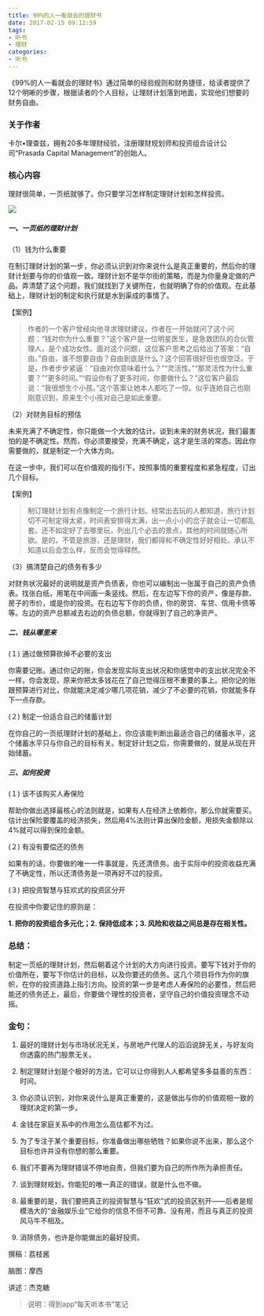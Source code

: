 ```yaml
---
title: 99%的人一看就会的理财书
date: 2017-02-15 09:12:59
tags:
- 听书
- 理财
categories:
- 听书
---
```


《99%的人一看就会的理财书》通过简单的经验规则和财务捷径，给读者提供了12个明晰的步骤，根据读者的个人目标，让理财计划落到地面，实现他们想要的财务自由。

<!-- more -->

### 关于作者

卡尔•理查兹，拥有20多年理财经验，注册理财规划师和投资组合设计公司“Prasada Capital Management”的创始人。

### 核心内容

理财很简单，一页纸就够了。你只要学习怎样制定理财计划和怎样投资。

![](/images/99的人一看就会的理财书.png)

##### 一、一页纸的理财计划

（1）钱为什么重要

在制订理财计划的第一步，你必须认识到对你来说什么是真正重要的，然后你的理财计划要与你的价值观一致。理财计划不是华尔街的策略，而是为你量身定做的产品。弄清楚了这个问题，我们就找到了关键所在，也就明确了你的价值观。在此基础上，理财计划的制定和执行就是水到渠成的事情了。

【案例】

>作者的一个客户曾经向他寻求理财建议，作者在一开始就问了这个问题：“钱对你为什么重要？”这个客户是一位明星医生，是急救团队的合伙管理人，是个成功女性。面对这个问题，这位客户思考之后给出了答案：“自由。”自由，谁不想要自由？自由到底是什么？这个回答很好但也很空泛。于是，作者步步紧逼：“自由对你意味着什么？”“灵活性。”“那灵活性为什么重要？”“更多时间。”“假设你有了更多时间，你要做什么？”这位客户最后说：“我很想生个小孩。”这个答案让她本人都吃了一惊。似乎连她自己也刚刚意识到，原来生个小孩对自己是如此重要。

（2）对财务目标的预估

未来充满了不确定性，你只能做一个大致的估计。谈到未来的财务状况，我们最害怕的是不确定性。然而，你必须要接受，充满不确定，这才是生活的常态。因此你需要做的，就是制定一个大体方向。

在这一步中，我们可以在价值观的指引下，按照事情的重要程度和紧急程度，订出几个目标。

【案例】

>制订理财计划有点像制定一个旅行计划。经常出去玩的人都知道，旅行计划切不可制定得太紧，时间表安排得太满，出一点小小的岔子就会让一切都乱套。还不如定好了去哪里玩，列出几个必去的景点，其他的时间就随心所欲。是的，不管是旅游，还是理财，我们都得和不确定性好好相处。承认不知道以后会怎么样，反而会觉得释然。

（3）搞清楚自己的债务有多少

对财务状况最好的说明就是资产负债表，你也可以编制出一张属于自己的资产负债表。找张白纸，用笔在中间画一条竖线。然后，在左边写下你的资产，像是存款、房子的市价，或是你的投资。在右边写下你的负债，你的房贷、车贷、信用卡债等等。左边的资产总额减去右边的负债总额，你就得到了自己的净资产。

##### 二、钱从哪里来

(１) 通过做预算砍掉不必要的支出

你需要记账。通过你记的账，你会发现实际支出状况和你感觉中的支出状况完全不一样，你会发现，原来你把太多钱花在了自己觉得压根不重要的事上。把你记的账跟预算进行对比，你就能决定减少哪几项花销，减少了不必要的花销，你就能多存下一点存款。

(２) 制定一份适合自己的储蓄计划

在你自己的一页纸理财计划的基础上，你应该能判断出最适合自己的储蓄水平，这个储蓄水平只与你自己的目标有关。制定好计划之后，你需要做的，就是从现在开始储蓄。

##### 三、如何投资

(１) 该不该购买人寿保险

帮助你做出选择最核心的法则就是，如果有人在经济上依赖你，那么你就需要买。估计出保险要覆盖的经济损失，然后用4%法则计算出保险金额，用损失金额除以4%就可以得到保险金额。

(２) 有没有要偿还的债务

如果有的话，你要做的唯一一件事就是，先还清债务。由于实际中的投资收益充满了不确定性，所以还清债务是一项再好不过的投资。

(３) 把投资智慧与狂欢式的投资区分开

在投资中你要记住的原则是：

**1. 把你的投资组合多元化；2. 保持低成本；3.  风险和收益之间总是存在相关性。**

### 总结：

制定一页纸的理财计划，然后朝着这个计划的大方向进行投资。要写下钱对于你的价值所在，要写下你估计的目标，以及你要还的债务。这几个项目将作为你的旗帜，在你的投资道路上指引方向。投资的第一步是考虑人寿保险的必要性，然后把能还的债务还上，最后，你要做个理性的投资者，坚守自己的价值投资理念不动摇。

### 金句：

1.  最好的理财计划与市场状况无关，与房地产代理人的滔滔说辞无关，与好友向你透露的热门股票无关。

2.  制定理财计划是个极好的方法，它可以让你得到人人都希望多多益善的东西：时间。

3.  你必须认识到，对你来说什么是真正重要的，这是做出与你的价值观相一致的理财决定的第一步。

4.  金钱在家庭关系中的作用怎么高估都不为过。

5.  为了专注于某个重要目标，你准备做出哪些牺牲？如果你说不出来，那么这个目标也许并没有你想的那么重要。

6.  我们不要再为理财错误不停地自责，但我们要为自己的所作所为承担责任。

7.  谈到理财规划，你能犯的唯一真正的错误，就是什么也不做。

8.  最重要的是，我们要把真正的投资智慧与“狂欢”式的投资区别开——后者是规模浩大的“金融娱乐业”它给你的信息不但不可靠、没有用，而且与真正的投资风马牛不相及。

9.  消除债务，也许是你能做出的最好投资。

撰稿：荔枝酱

脑图：摩西

讲述：杰克糖

>说明：得到app“每天听本书”笔记